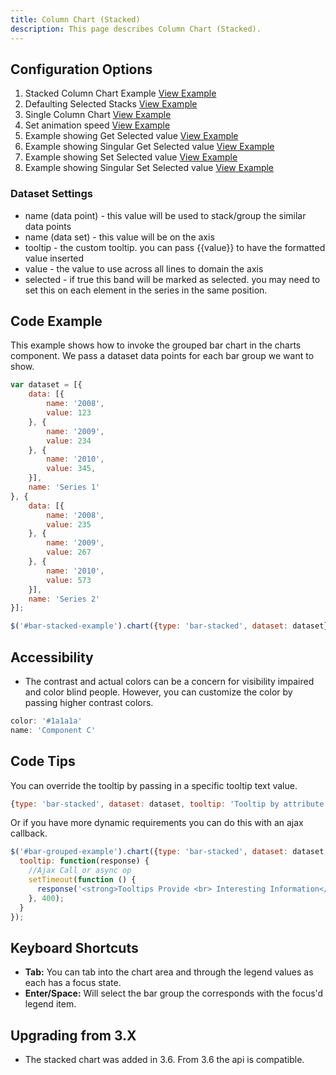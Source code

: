 ```yaml
---
title: Column Chart (Stacked)
description: This page describes Column Chart (Stacked).
---
```


## Configuration Options

1. Stacked Column Chart Example [View Example]( ../components/column-stacked/example-index)
2. Defaulting Selected Stacks [View Example]( ../components/column-stacked/example-selected)
3. Single Column Chart [View Example]( ../components/column-stacked/example-singular)
3. Set animation speed [View Example]( ../components/column-stacked/example-animation)
4. Example showing Get Selected value [View Example]( ../components/column-stacked/example-get-selected)
5. Example showing Singular Get Selected value [View Example]( ../components/column-stacked/example-singular-get-selected)
6. Example showing Set Selected value [View Example]( ../components/column-stacked/example-set-selected)
7. Example showing Singular Set Selected value [View Example]( ../components/column-stacked/example-singular-set-selected)

### Dataset Settings

* name (data point) - this value will be used to stack/group the similar data points
* name (data set) - this value will be on the axis
* tooltip - the custom tooltip. you can pass {{value}} to have the formatted value inserted
* value - the value to use across all lines to domain the axis
* selected - if true this band will be marked as selected. you may need to set this on each element in the series in the same position.

## Code Example

This example shows how to invoke the grouped bar chart in the charts component. We pass a dataset data points for each bar group we want to show.
```javascript
var dataset = [{
    data: [{
        name: '2008',
        value: 123
    }, {
        name: '2009',
        value: 234
    }, {
        name: '2010',
        value: 345,
    }],
    name: 'Series 1'
}, {
    data: [{
        name: '2008',
        value: 235
    }, {
        name: '2009',
        value: 267
    }, {
        name: '2010',
        value: 573
    }],
    name: 'Series 2'
}];

$('#bar-stacked-example').chart({type: 'bar-stacked', dataset: dataset});
```

## Accessibility

- The contrast and actual colors can be a concern for visibility impaired and color blind people. However, you can customize the color by passing higher contrast colors.

```javascript
color: '#1a1a1a'
name: 'Component C'

```

## Code Tips

You can override the tooltip by passing in a specific tooltip text value.

```javascript
{type: 'bar-stacked', dataset: dataset, tooltip: 'Tooltip by attribute'}
```

Or if you have more dynamic requirements you can do this with an ajax callback.

```javascript
$('#bar-grouped-example').chart({type: 'bar-stacked', dataset: dataset,
  tooltip: function(response) {
    //Ajax Call or async op
    setTimeout(function () {
      response('<strong>Tooltips Provide <br> Interesting Information</strong>');
    }, 400);
  }
});
```

## Keyboard Shortcuts

-   **Tab:** You can tab into the chart area and through the legend values as each has a focus state.
-   **Enter/Space:** Will select the bar group the corresponds with the focus'd legend item.

## Upgrading from 3.X

-   The stacked chart was added in 3.6. From 3.6 the api is compatible.
